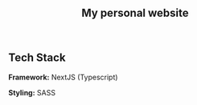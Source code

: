 ## <div align="center">My personal website</div>

<br/>

## Tech Stack

**Framework:** NextJS (Typescript)

**Styling:** SASS
